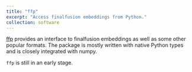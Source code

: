 ```yaml
---
title: "ffp"
excerpt: "Access finalfusion embeddings from Python."
collection: software
---
```


[ffp](https://github.com/sebpuetz/ffp/) provides an interface to finalfusion embeddings as well as some other popular formats.
The package is mostly written with native Python types and is closely integrated with numpy.

`ffp` is still in an early stage.
